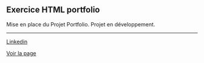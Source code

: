 ## Exercice HTML portfolio

Mise en place du Projet Portfolio. Projet en développement.

---

[Linkedin](https://www.linkedin.com/in/samuel-atlani-118638210/)

[Voir la page](https://samepk.github.io/myportfolio/)
